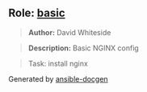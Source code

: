 ## Role: [basic](basic)
> **Author:** David Whiteside

> **Description:** Basic NGINX config

> Task: install nginx



Generated by [ansible-docgen](https://www.github.com/starboarder2001/ansible-docgen)
